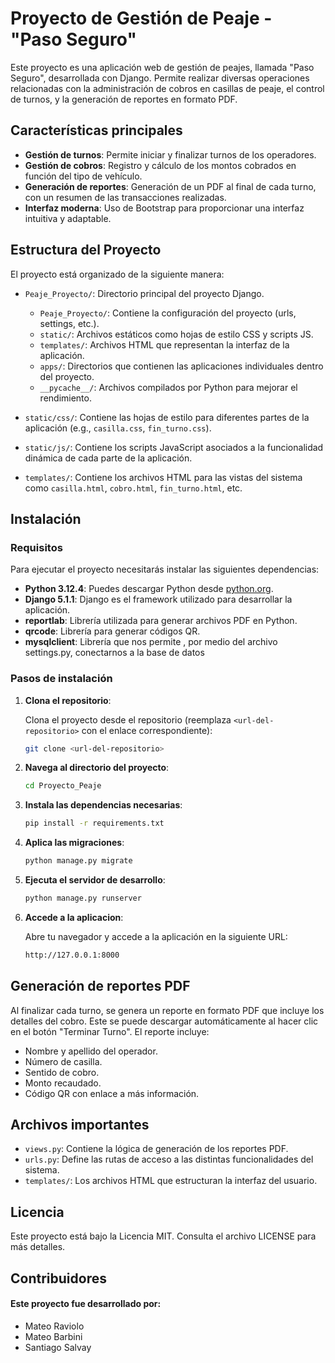 # Proyecto de Gestión de Peaje - "Paso Seguro"

Este proyecto es una aplicación web de gestión de peajes, llamada "Paso Seguro", desarrollada con Django. Permite realizar diversas operaciones relacionadas con la administración de cobros en casillas de peaje, el control de turnos, y la generación de reportes en formato PDF.

## Características principales

- **Gestión de turnos**: Permite iniciar y finalizar turnos de los operadores.
- **Gestión de cobros**: Registro y cálculo de los montos cobrados en función del tipo de vehículo.
- **Generación de reportes**: Generación de un PDF al final de cada turno, con un resumen de las transacciones realizadas.
- **Interfaz moderna**: Uso de Bootstrap para proporcionar una interfaz intuitiva y adaptable.

## Estructura del Proyecto

El proyecto está organizado de la siguiente manera:

- `Peaje_Proyecto/`: Directorio principal del proyecto Django.
  - `Peaje_Proyecto/`: Contiene la configuración del proyecto (urls, settings, etc.).
  - `static/`: Archivos estáticos como hojas de estilo CSS y scripts JS.
  - `templates/`: Archivos HTML que representan la interfaz de la aplicación.
  - `apps/`: Directorios que contienen las aplicaciones individuales dentro del proyecto.
  - `__pycache__/`: Archivos compilados por Python para mejorar el rendimiento.
  
- `static/css/`: Contiene las hojas de estilo para diferentes partes de la aplicación (e.g., `casilla.css`, `fin_turno.css`).
- `static/js/`: Contiene los scripts JavaScript asociados a la funcionalidad dinámica de cada parte de la aplicación.
- `templates/`: Contiene los archivos HTML para las vistas del sistema como `casilla.html`, `cobro.html`, `fin_turno.html`, etc.

## Instalación

### Requisitos

Para ejecutar el proyecto necesitarás instalar las siguientes dependencias:

- **Python 3.12.4**: Puedes descargar Python desde [python.org](https://www.python.org/downloads/).
- **Django 5.1.1**: Django es el framework utilizado para desarrollar la aplicación.
- **reportlab**: Librería utilizada para generar archivos PDF en Python.
- **qrcode**: Librería para generar códigos QR.
- **mysqlclient**: Librería que nos permite , por medio del archivo settings.py, conectarnos a la base de datos

### Pasos de instalación

1. **Clona el repositorio**:

   Clona el proyecto desde el repositorio (reemplaza `<url-del-repositorio>` con el enlace correspondiente):

   ```bash
   git clone <url-del-repositorio>

2. **Navega al directorio del proyecto**:


   ```bash
   cd Proyecto_Peaje

3. **Instala las dependencias necesarias**:


   ```bash
   pip install -r requirements.txt

4. **Aplica las migraciones**:


   ```bash
   python manage.py migrate

5. **Ejecuta el servidor de desarrollo**:


   ```bash
   python manage.py runserver

6. **Accede a la aplicacion**:

   Abre tu navegador y accede a la aplicación en la siguiente URL:

   ```bash
   http://127.0.0.1:8000

## Generación de reportes PDF

Al finalizar cada turno, se genera un reporte en formato PDF que incluye los detalles del cobro. Este se puede descargar automáticamente al hacer clic en el botón "Terminar Turno". El reporte incluye:

- Nombre y apellido del operador.
- Número de casilla.
- Sentido de cobro.
- Monto recaudado.
- Código QR con enlace a más información.

## Archivos importantes

- `views.py`: Contiene la lógica de generación de los reportes PDF.
- `urls.py`: Define las rutas de acceso a las distintas funcionalidades del sistema.
- `templates/`: Los archivos HTML que estructuran la interfaz del usuario.

## Licencia

Este proyecto está bajo la Licencia MIT. Consulta el archivo LICENSE para más detalles.

## Contribuidores
#### Este proyecto fue desarrollado por:
- Mateo Raviolo
- Mateo Barbini
- Santiago Salvay





